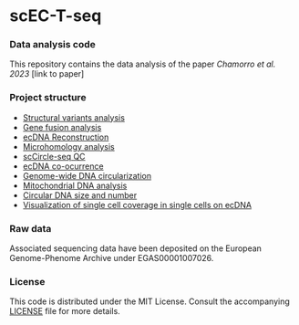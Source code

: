# scEC-T-seq

### Data analysis code
This repository contains the data analysis of the paper _Chamorro et al. 2023_ [link to paper]

### Project structure

- [Structural variants analysis](sv-calling)
- [Gene fusion analysis](gene-fusion)
- [ecDNA Reconstruction](ecdna-reconstruction)
- [Microhomology analysis](microhom_analysis)
- [scCircle-seq QC](CircleSeq_qc)
- [ecDNA co-ocurrence](Co_ocurrence)
- [Genome-wide DNA circularization](WholeGenomeHeatmap)
- [Mitochondrial DNA analysis](mitochondria_plots)
- [Circular DNA size and number](Size_number)
- [Visualization of single cell coverage in single cells on ecDNA](CircleSeq_qc)

### Raw data

Associated sequencing data have been deposited on the European Genome-Phenome Archive under EGAS00001007026.

### License

This code is distributed under the MIT License. Consult the accompanying [LICENSE](LICENSE.md) file for more details.
